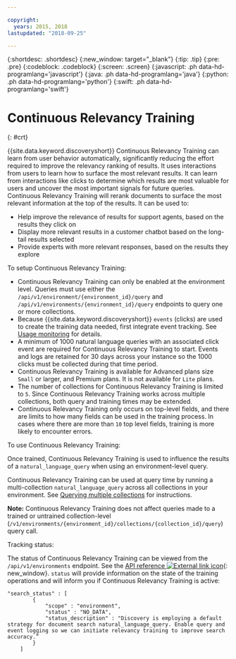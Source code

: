 ```yaml
---

copyright:
  years: 2015, 2018
lastupdated: "2018-09-25"

---
```


{:shortdesc: .shortdesc}
{:new_window: target="_blank"}
{:tip: .tip}
{:pre: .pre}
{:codeblock: .codeblock}
{:screen: .screen}
{:javascript: .ph data-hd-programlang='javascript'}
{:java: .ph data-hd-programlang='java'}
{:python: .ph data-hd-programlang='python'}
{:swift: .ph data-hd-programlang='swift'}

# Continuous Relevancy Training
{: #crt}

{{site.data.keyword.discoveryshort}} Continuous Relevancy Training can learn from user behavior automatically, significantly reducing the effort required to improve the relevancy ranking of results. It uses interactions from users to learn how to surface the most relevant results. It can learn from interactions like clicks to determine which results are most valuable for users and uncover the most important signals for future queries. Continuous Relevancy Training will rerank documents to surface the most relevant information at the top of the results. It can be used to:

- Help improve the relevance of results for support agents, based on the results they click on
- Display more relevant results in a customer chatbot based on the long-tail results selected 
- Provide experts with more relevant responses, based on the results they explore

To setup Continuous Relevancy Training:

- Continuous Relevancy Training can only be enabled at the environment level. Queries must use either the  `/api/v1/environment/{environment_id}/query` and `/api/v1/environments/{environment_id}/query` endpoints to query one or more collections.
- Because {{site.data.keyword.discoveryshort}} `events` (clicks) are used to create the training data needed, first integrate event tracking. See [Usage monitoring](/docs/services/discovery/feedback.html#usage) for details.
- A minimum of 1000 natural language queries with an associated click event are required for Continuous Relevancy Training to start. Events and logs are retained for 30 days across your instance so the 1000 clicks must be collected during that time period.
- Continuous Relevancy Training is available for Advanced plans size `Small` or larger, and Premium plans. It is not available for `Lite` plans.
- The number of collections for Continuous Relevancy Training is limited to `5`. Since Continuous Relevancy Training works across multiple collections, both query and training times may be extended.
- Continuous Relevancy Training only occurs on top-level fields, and there are limits to how many fields can be used in the training process. In cases where there are more than `10` top level fields, training is more likely to encounter errors. 

To use Continuous Relevancy Training:

Once trained, Continuous Relevancy Training is used to influence the results of a `natural_language_query` when using an environment-level query. 

Continuous Relevancy Training can be used at query time by running a multi-collection `natural_language_query` across all collections in your environment. See [Querying multiple collections](/docs/services/discovery/using.html#multiple-collections) for instructions. 

**Note:** Continuous Relevancy Training does not affect queries made to a trained or untrained collection-level (`/v1/environments/{environment_id}/collections/{collection_id}/query`) query call. 

Tracking status:

The status of Continuous Relevancy Training can be viewed from the `/api/v1/environments` endpoint. See the [API reference ![External link icon](../../icons/launch-glyph.svg "External link icon")](https://www.ibm.com/watson/developercloud/discovery/api/v1/curl.html?curl#environments-api){: new_window}. `status` will provide information on the state of the training operations and will inform you if Continuous Relevancy Training is active:

```
"search_status" : [
        {
            "scope" : "environment",
            "status" : "NO_DATA",
            "status_description" : "Discovery is employing a default strategy for document search natural_language_query. Enable query and event logging so we can initiate relevancy training to improve search accuracy.”
        }
    ]
```